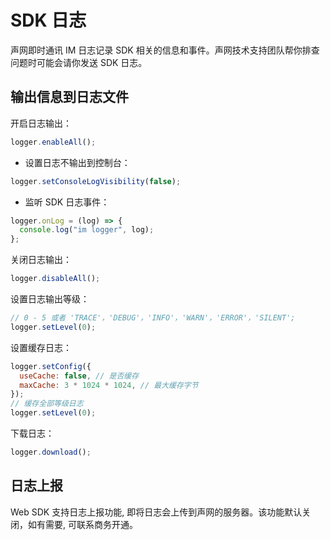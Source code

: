 # SDK 日志

声网即时通讯 IM 日志记录 SDK 相关的信息和事件。声网技术支持团队帮你排查问题时可能会请你发送 SDK 日志。

## 输出信息到日志文件

开启日志输出：

```javascript
logger.enableAll();
```

- 设置日志不输出到控制台：

```javascript
logger.setConsoleLogVisibility(false);
```

- 监听 SDK 日志事件：

```javascript
logger.onLog = (log) => {
  console.log("im logger", log);
};
```

关闭日志输出：

```javascript
logger.disableAll();
```

设置日志输出等级：

```javascript
// 0 - 5 或者 'TRACE'，'DEBUG'，'INFO'，'WARN'，'ERROR'，'SILENT';
logger.setLevel(0);
```

设置缓存日志：

```javascript
logger.setConfig({
  useCache: false, // 是否缓存
  maxCache: 3 * 1024 * 1024, // 最大缓存字节
});
// 缓存全部等级日志
logger.setLevel(0);
```

下载日志：

```javascript
logger.download();
```

## 日志上报

Web SDK 支持日志上报功能, 即将日志会上传到声网的服务器。该功能默认关闭，如有需要, 可联系商务开通。
